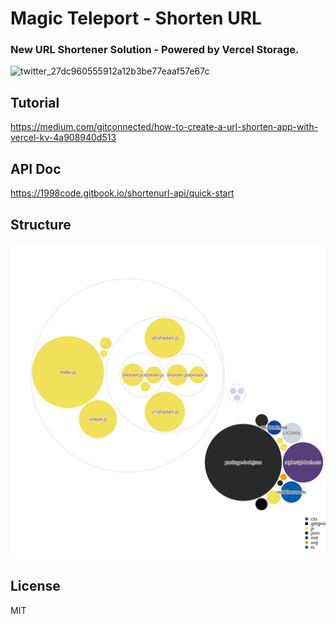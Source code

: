 # Magic Teleport - Shorten URL
### New URL Shortener Solution - Powered by Vercel Storage.

![twitter_27dc960555912a12b3be77eaaf57e67c](https://github.com/1998code/shorten-url/assets/54872601/a99c446a-10ae-4a4d-812f-54f351edb3ce)

## Tutorial
https://medium.com/gitconnected/how-to-create-a-url-shorten-app-with-vercel-kv-4a908940d513

## API Doc
https://1998code.gitbook.io/shortenurl-api/quick-start

## Structure
![diagram](https://raw.githubusercontent.com/1998code/shorten-url/main/diagram.svg)

## License
MIT
